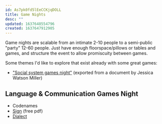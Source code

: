 ```yaml
---
id: As7pk0fd5lEeCCKjqDOLL
title: Game Nights
desc: ""
updated: 1637648554796
created: 1637647912905
---
```


Game nights are scalable from an intimate 2-10 people to a semi-public "party" 12-60 people. Just have enough floorspace/pillows or tables and games, and structure the event to allow promiscuity between games.

Some themes I'd like to explore that exist already with some great games:

- ["Social system games night"](../assets/social-games.pdf) (exported from a document by Jessica Watson Miller)

## Language & Communication Games Night

- Codenames
- [Sign](https://thornygames.com/pages/sign) (free pdf)
- [Dialect](https://thornygames.com/pages/dialect)
